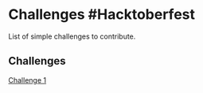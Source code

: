 # Challenges #Hacktoberfest

List of simple challenges to contribute.


## Challenges
[Challenge 1](challenges/1/README.MD)